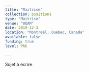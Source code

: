 ```yaml
---
title: "Maitrise"
collection: positions
type: "Maitrise"
venue: "UQAM"
date: 2019-12-3
location: "Montreal, Quebec, Canada"
available: false
funding: true
level: PhD

---
```


Sujet à ecrire
